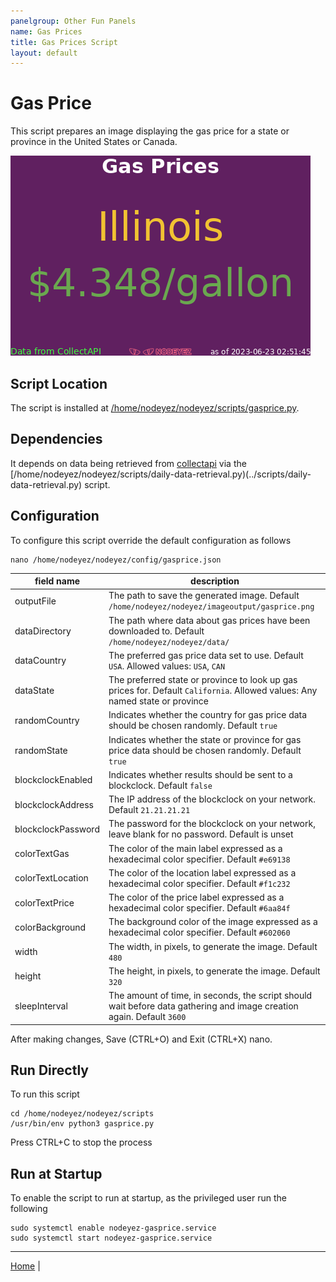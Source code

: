 ```yaml
---
panelgroup: Other Fun Panels
name: Gas Prices
title: Gas Prices Script
layout: default
---
```


# Gas Price

This script prepares an image displaying the gas price for a state or province in the
United States or Canada.  

![sample image of gas price](../images/gasprice.png)

## Script Location

The script is installed at
[/home/nodeyez/nodeyez/scripts/gasprice.py](../scripts/gasprice.py).

## Dependencies

It depends on data being retrieved from [collectapi](./config-collectapi.md) via the
[/home/nodeyez/nodeyez/scripts/daily-data-retrieval.py)(../scripts/daily-data-retrieval.py)
script.

## Configuration

To configure this script override the default configuration as follows

```shell
nano /home/nodeyez/nodeyez/config/gasprice.json
```

| field name | description |
| --- | --- |
| outputFile | The path to save the generated image. Default `/home/nodeyez/nodeyez/imageoutput/gasprice.png` |
| dataDirectory | The path where data about gas prices have been downloaded to. Default `/home/nodeyez/nodeyez/data/` |
| dataCountry | The preferred gas price data set to use. Default `USA`. Allowed values: `USA`, `CAN` |
| dataState | The preferred state or province to look up gas prices for. Default `California`. Allowed values: Any named state or province |
| randomCountry | Indicates whether the country for gas price data should be chosen randomly. Default `true` |
| randomState | Indicates whether the state or province for gas price data should be chosen randomly. Default `true` |
| blockclockEnabled | Indicates whether results should be sent to a blockclock. Default `false` |
| blockclockAddress | The IP address of the blockclock on your network. Default `21.21.21.21` |
| blockclockPassword | The password for the blockclock on your network, leave blank for no password. Default is unset |
| colorTextGas | The color of the main label expressed as a hexadecimal color specifier. Default `#e69138` |
| colorTextLocation | The color of the location label expressed as a hexadecimal color specifier. Default `#f1c232` |
| colorTextPrice | The color of the price label expressed as a hexadecimal color specifier. Default `#6aa84f` | 
| colorBackground | The background color of the image expressed as a hexadecimal color specifier. Default `#602060` |
| width | The width, in pixels, to generate the image. Default `480` |
| height | The height, in pixels, to generate the image. Default `320` |
| sleepInterval | The amount of time, in seconds, the script should wait before data gathering and image creation again. Default `3600` |

After making changes, Save (CTRL+O) and Exit (CTRL+X) nano.

## Run Directly

To run this script

```shell
cd /home/nodeyez/nodeyez/scripts
/usr/bin/env python3 gasprice.py
```

Press CTRL+C to stop the process

## Run at Startup


To enable the script to run at startup, as the privileged user run the following

```shell
sudo systemctl enable nodeyez-gasprice.service
sudo systemctl start nodeyez-gasprice.service
```

---

[Home](../) | 

